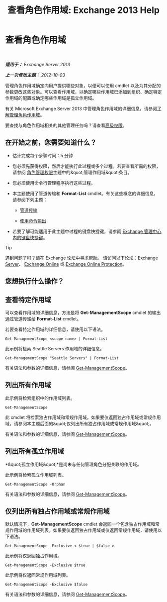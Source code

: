﻿---
title: '查看角色作用域: Exchange 2013 Help'
TOCTitle: 查看角色作用域
ms:assetid: 0bb3a434-6651-473a-94eb-4eb9a34e6f70
ms:mtpsurl: https://technet.microsoft.com/zh-cn/library/Dd335084(v=EXCHG.150)
ms:contentKeyID: 50489895
ms.date: 05/21/2018
mtps_version: v=EXCHG.150
ms.translationtype: MT
---

# 查看角色作用域

 

_**适用于：** Exchange Server 2013_

_**上一次修改主题：** 2012-10-03_

管理角色作用域确定向用户提供哪些对象，以便可以使用 cmdlet 以及为其分配的参数更改这些对象。可以查看作用域，以确定哪些作用域已添加到组织、确定特定作用域的配置或确定哪些作用域是孤立作用域。

有关 Microsoft Exchange Server 2013 中管理角色作用域的详细信息，请参阅[了解管理角色作用域](understanding-management-role-scopes-exchange-2013-help.md)。

要查找与角色作用域相关的其他管理任务吗？请查看[高级权限](advanced-permissions-exchange-2013-help.md)。

## 在开始之前，您需要知道什么？

  - 估计完成每个步骤时间：5 分钟

  - 您必须先获得权限，然后才能执行此过程或多个过程。若要查看所需的权限，请参阅 [角色管理权限](role-management-permissions-exchange-2013-help.md)主题中的\&quot;管理作用域\&quot;条目。

  - 您必须使用命令行管理程序执行这些过程。

  - 本主题使用了管道传输和 **Format-List** cmdlet。有关这些概念的详细信息，请参阅下列主题：
    
      - [管道传输](https://technet.microsoft.com/zh-cn/library/aa998260\(v=exchg.150\))
    
      - [使用命令输出](working-with-command-output-exchange-2013-help.md)

  - 若要了解可能适用于此主题中过程的键盘快捷键，请参阅 [Exchange 管理中心内的键盘快捷键](keyboard-shortcuts-in-the-exchange-admin-center-exchange-online-protection-help.md)。

> [!TIP]  
> 遇到问题了吗？请在 Exchange 论坛中寻求帮助。 请访问以下论坛：<a href="https://go.microsoft.com/fwlink/p/?linkid=60612">Exchange Server</a>、 <a href="https://go.microsoft.com/fwlink/p/?linkid=267542">Exchange Online</a> 或 <a href="https://go.microsoft.com/fwlink/p/?linkid=285351">Exchange Online Protection</a>。


## 您想执行什么操作？

## 查看特定作用域

可以查看作用域的详细信息，方法是将 **Get-ManagementScope** cmdlet 的输出通过管道传递给 **Format-List** cmdlet。

若要查看特定作用域的详细信息，请使用以下语法。

    Get-ManagementScope <scope name> | Format-List

此示例将检索 Seattle Servers 作用域的详细信息。

    Get-ManagementScope "Seattle Servers" | Format-List

有关语法和参数的详细信息，请参阅 [Get-ManagementScope](https://technet.microsoft.com/zh-cn/library/dd298180\(v=exchg.150\))。

## 列出所有作用域

此示例将检索组织中的作用域列表。

    Get-ManagementScope

此 cmdlet 将检索独占作用域和常规作用域。如果要仅返回独占作用域或常规作用域，请参阅本主题后面的\&quot;仅列出所有独占作用域或常规作用域\&quot;。

有关语法和参数的详细信息，请参阅 [Get-ManagementScope](https://technet.microsoft.com/zh-cn/library/dd298180\(v=exchg.150\))。

## 列出所有孤立作用域

*\&quot;孤立作用域\&quot;*是尚未与任何管理角色分配关联的作用域。

此示例将检索孤立作用域列表。

    Get-ManagementScope -Orphan

有关语法和参数的详细信息，请参阅 [Get-ManagementScope](https://technet.microsoft.com/zh-cn/library/dd298180\(v=exchg.150\))。

## 仅列出所有独占作用域或常规作用域

默认情况下，**Get-ManagementScope** cmdlet 会返回一个包含独占作用域和常规作用域的作用域列表。如果要仅返回独占作用域或仅返回常规作用域，请使用以下语法。

    Get-ManagementScope -Exclusive < $true | $false >

此示例将仅返回独占作用域。

    Get-ManagementScope -Exclusive $true

此示例将仅返回常规作用域列表。

    Get-ManagementScope -Exclusive $false

有关语法和参数的详细信息，请参阅 [Get-ManagementScope](https://technet.microsoft.com/zh-cn/library/dd298180\(v=exchg.150\))。

